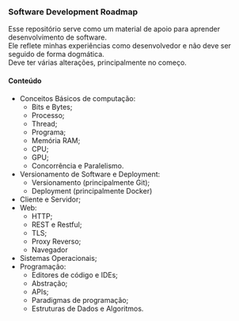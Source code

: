 ### Software Development Roadmap

Esse repositório serve como um material de apoio para aprender desenvolvimento de software. \
Ele reflete minhas experiências como desenvolvedor e não deve ser seguido de forma dogmática. \
Deve ter várias alterações, principalmente no começo.

#### Conteúdo
* Conceitos Básicos de computação:
    * Bits e Bytes;
    * Processo;
    * Thread;
    * Programa;
    * Memória RAM;
    * CPU;
    * GPU;
    * Concorrência e Paralelismo.
* Versionamento de Software e Deployment:
    * Versionamento (principalmente Git);
    * Deployment (principalmente Docker)
* Cliente e Servidor;
* Web:
    * HTTP;
    * REST e Restful;
    * TLS;
    * Proxy Reverso;
    * Navegador
* Sistemas Operacionais;
* Programação:
    * Editores de código e IDEs;
    * Abstração;
    * APIs;
    * Paradigmas de programação;
    * Estruturas de Dados e Algoritmos.
